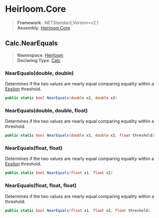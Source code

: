 # Heirloom.Core

> **Framework**: .NETStandard,Version=v2.1  
> **Assembly**: [Heirloom.Core][0]  

## Calc.NearEquals

> **Namespace**: [Heirloom][0]  
> **Declaring Type**: [Calc][1]  

### NearEquals(double, double)

Determines if the two values are nearly equal comparing equality within a [Epsilon][2] threshold.

```cs
public static bool NearEquals(double x1, double x2)
```

### NearEquals(double, double, float)

Determines if the two values are nearly equal comparing equality within a threshold.

```cs
public static bool NearEquals(double x1, double x2, float threshold)
```

### NearEquals(float, float)

Determines if the two values are nearly equal comparing equality within a [Epsilon][2] threshold.

```cs
public static bool NearEquals(float x1, float x2)
```

### NearEquals(float, float, float)

Determines if the two values are nearly equal comparing equality within a threshold.

```cs
public static bool NearEquals(float x1, float x2, float threshold)
```

[0]: ../../../Heirloom.Core.md
[1]: ../Calc.md
[2]: Epsilon.md
